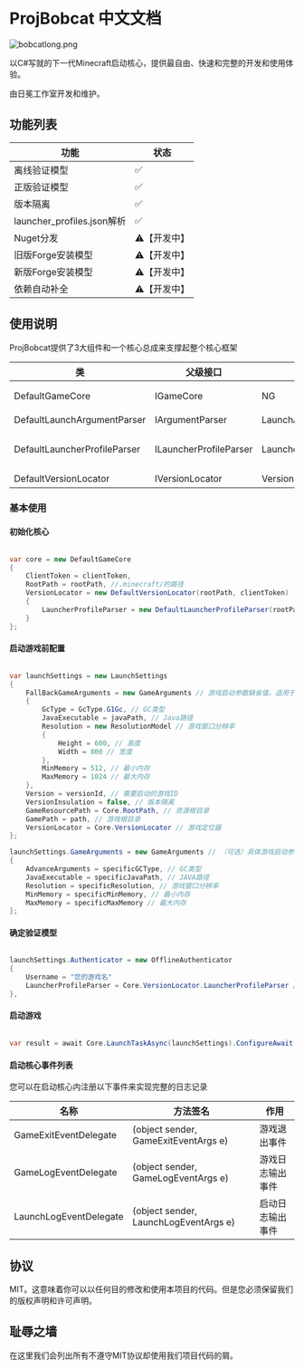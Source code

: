 # ProjBobcat 中文文档

![bobcatlong.png](https://i.loli.net/2020/02/07/Hx18lYLKR43WAb2.png)

以C#写就的下一代Minecraft启动核心，提供最自由、快速和完整的开发和使用体验。

由日冕工作室开发和维护。

## 功能列表

| 功能                       | 状态              |
| -------------------------- | ----------------- |
| 离线验证模型               | ✅                 |
| 正版验证模型               | ✅                 |
| 版本隔离                   | ✅                 |
| launcher_profiles.json解析 | ✅                 |
| Nuget分发         | ⚠️【开发中】 |
| 旧版Forge安装模型          | ⚠️【开发中】 |
| 新版Forge安装模型          | ⚠️【开发中】 |
| 依赖自动补全               | ⚠️【开发中】 |

## 使用说明

ProjBobcat提供了3大组件和一个核心总成来支撑起整个核心框架

| 类                           | 父级接口               | 父类                      | 作用                               |
| ---------------------------- | ---------------------- | ------------------------- | ---------------------------------- |
| DefaultGameCore              | IGameCore              | NG                        | 提供默认启动核心所有实现           |
| DefaultLaunchArgumentParser  | IArgumentParser        | LaunchArgumentParserBase  | 提供默认启动参数解析               |
| DefaultLauncherProfileParser | ILauncherProfileParser | LauncherProfileParserBase | 提供默认launcher_profiles.json解析 |
| DefaultVersionLocator        | IVersionLocator        | VersionLocatorBase        | 定位游戏版本           |

### 基本使用

#### 初始化核心

```csharp

var core = new DefaultGameCore
{
    ClientToken = clientToken,
    RootPath = rootPath, //.minecraft/的路径
    VersionLocator = new DefaultVersionLocator(rootPath, clientToken)
    {
        LauncherProfileParser = new DefaultLauncherProfileParser(rootPath, clientToken)
    }
};

```

#### 启动游戏前配置

```csharp

var launchSettings = new LaunchSettings
{
    FallBackGameArguments = new GameArguments // 游戏启动参数缺省值，适用于以该启动设置启动的所有游戏，对于具体的某个游戏，可以设置（见下）具体的启动参数，如果所设置的具体参数出现缺失，将使用这个补全
    {
        GcType = GcType.G1Gc, // GC类型
        JavaExecutable = javaPath, // Java路径
        Resolution = new ResolutionModel // 游戏窗口分辨率
        {
            Height = 600, // 高度
            Width = 800 // 宽度
        },
        MinMemory = 512, // 最小内存
        MaxMemory = 1024 // 最大内存
    },
    Version = versionId, // 需要启动的游戏ID
    VersionInsulation = false, // 版本隔离
    GameResourcePath = Core.RootPath, // 资源根目录
    GamePath = path, // 游戏根目录
    VersionLocator = Core.VersionLocator // 游戏定位器
};

launchSettings.GameArguments = new GameArguments // （可选）具体游戏启动参数
{
    AdvanceArguments = specificGCType, // GC类型
    JavaExecutable = specificJavaPath, // JAVA路径
    Resolution = specificResolution, // 游戏窗口分辨率
    MinMemory = specificMinMemory, // 最小内存
    MaxMemory = specificMaxMemory // 最大内存
};

```

#### 确定验证模型

```csharp

launchSettings.Authenticator = new OfflineAuthenticator
{
    Username = "您的游戏名"
    LauncherProfileParser = Core.VersionLocator.LauncherProfileParser // launcher_profiles.json解析组件
},

```

#### 启动游戏

```csharp

var result = await Core.LaunchTaskAsync(launchSettings).ConfigureAwait(true); // 返回游戏启动结果，以及异常信息（如果存在）

```

#### 启动核心事件列表

您可以在启动核心内注册以下事件来实现完整的日志记录

| 名称                   | 方法签名                              | 作用             |
| ---------------------- | ------------------------------------- | ---------------- |
| GameExitEventDelegate  | (object sender, GameExitEventArgs e)  | 游戏退出事件     |
| GameLogEventDelegate   | (object sender, GameLogEventArgs e)   | 游戏日志输出事件 |
| LaunchLogEventDelegate | (object sender, LaunchLogEventArgs e) | 启动日志输出事件 |

## 协议
MIT。这意味着你可以以任何目的修改和使用本项目的代码。但是您必须保留我们的版权声明和许可声明。

## 耻辱之墙
在这里我们会列出所有不遵守MIT协议却使用我们项目代码的屑。